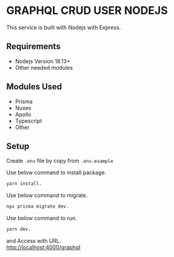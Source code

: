 # GRAPHQL CRUD USER NODEJS

This service is built with Nodejs with Express.

## Requirements

- Nodejs Version 18.13+
- Other needed modules

## Modules Used

- Prisma
- Nuxes
- Apollo
- Typescript
- Other

## Setup

Create `.env` file by copy from `.env.example`  

Use below command to install package.

```bash
yarn install.
```

Use below command to migrate.

```bash
npx prisma migrate dev.
```

Use below command to run.

```bash
yarn dev.
```

and Access with URL.  
<http://localhost:4000/graphql>
